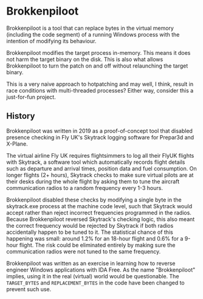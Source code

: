 # Brokkenpiloot

Brokkenpiloot is a tool that can replace bytes in the
virtual memory (including the code segment) of a
running Windows process with the intention of modifying
its behaviour.

Brokkenpiloot modifies the target process in-memory.
This means it does not harm the target binary on the
disk. This is also what allows Brokkenpiloot to turn
the patch on and off without relaunching the target
binary.

This is a very naive approach to hotpatching and may well, I think, result in race conditions with multi-threaded processes? Either way, consider this a just-for-fun project.

## History

Brokkenpiloot was written in 2019 as a proof-of-concept
tool that disabled presence checking in Fly UK's
Skytrack logging software for Prepar3d and X-Plane.

The virtual airline Fly UK requires flightsimmers to log
all their FlyUK flights with Skytrack, a software tool
which automatically records flight details such as
departure and arrival times, position data and fuel
consumption. On longer flights (2+ hours), Skytrack checks
to make sure virtual pilots are at their desks during the
whole flight by asking them to tune the aircraft
communication radios to a random frequency every 1-3 hours.

Brokkenpiloot disabled these checks by modifying a single
byte in the skytrack.exe process at the machine code level,
such that Skytrack would accept rather than reject incorrect
frequencies programmed in the radios. Because Brokkenpiloot
reversed Skytrack's checking logic, this also meant the
correct frequency would be rejected by Skytrack if both
radios accidentally happen to be tuned to it. The
statistical chance of this happening was small: around 1.2%
for an 18-hour flight and 0.6% for a 9-hour flight. The
risk could be eliminated entirely by making sure the
communication radios were not tuned to the same frequency.

Brokkenpiloot was written as an exercise in learning how to
reverse engineer Windows applications with IDA Free. As the
name "Brokkenpiloot" implies, using it in the real (virtual)
world would be questionable. The `TARGET_BYTES` and
`REPLACEMENT_BYTES` in the code have been changed to prevent
such use.
